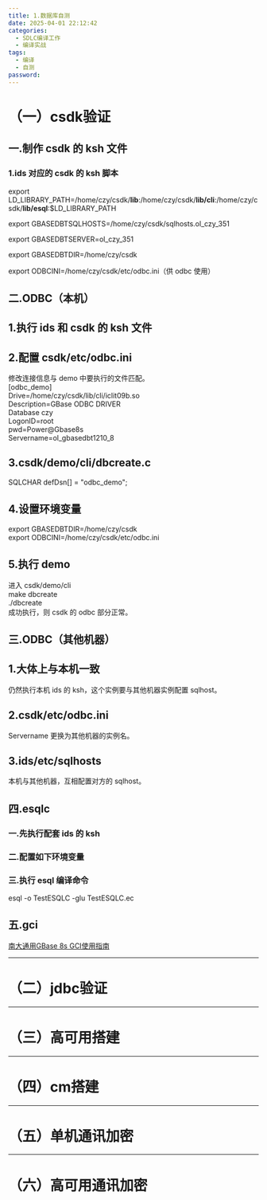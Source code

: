 ```yaml
---
title: 1.数据库自测
date: 2025-04-01 22:12:42
categories:
  - SDLC编译工作
  - 编译实战
tags:
  - 编译
  - 自测
password:
---
```

# （一）csdk验证
## 一.制作 csdk 的 ksh 文件
### 1.ids 对应的 csdk 的 ksh 脚本
export LD_LIBRARY_PATH=/home/czy/csdk/**lib**:/home/czy/csdk/**lib/cli**:/home/czy/csdk/**lib/esql**:$LD_LIBRARY_PATH
 
export GBASEDBTSQLHOSTS=/home/czy/csdk/sqlhosts.ol_czy_351
 
export GBASEDBTSERVER=ol_czy_351
 
export GBASEDBTDIR=/home/czy/csdk
 
export ODBCINI=/home/czy/csdk/etc/odbc.ini（供 odbc 使用）


## 二.ODBC（本机）
## 1.执行 ids 和 csdk 的 ksh 文件

## 2.配置 csdk/etc/odbc.ini
修改连接信息与 demo 中要执行的文件匹配。  
[odbc_demo]  
Drive=/home/czy/csdk/lib/cli/iclit09b.so  
Description=GBase ODBC DRIVER  
Database czy  
LogonID=root  
pwd=Power@Gbase8s  
Servername=ol_gbasedbt1210_8

## 3.csdk/demo/cli/dbcreate.c
SQLCHAR defDsn[] = "odbc_demo";

## 4.设置环境变量
export GBASEDBTDIR=/home/czy/csdk  
export ODBCINI=/home/czy/csdk/etc/odbc.ini

## 5.执行 demo
进入 csdk/demo/cli  
make dbcreate  
./dbcreate  
成功执行，则 csdk 的 odbc 部分正常。


## 三.ODBC（其他机器）
## 1.大体上与本机一致
仍然执行本机 ids 的 ksh，这个实例要与其他机器实例配置 sqlhost。

## 2.csdk/etc/odbc.ini
Servername 更换为其他机器的实例名。

## 3.ids/etc/sqlhosts
本机与其他机器，互相配置对方的 sqlhost。


## 四.esqlc
### 一.先执行配套 ids 的 ksh

### 二.配置如下环境变量

### 三.执行 esql 编译命令
esql -o TestESQLC -glu TestESQLC.ec


## 五.gci
[南大通用GBase 8s GCI使用指南](https://www.gbase.cn/community/post/4319)

---

# （二）jdbc验证

---

# （三）高可用搭建

---

# （四）cm搭建

---

# （五）单机通讯加密

---

# （六）高可用通讯加密
